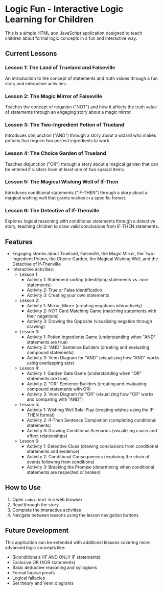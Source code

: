 # Logic Fun - Interactive Logic Learning for Children

This is a simple HTML and JavaScript application designed to teach children about formal logic concepts in a fun and interactive way.

## Current Lessons

### Lesson 1: The Land of Trueland and Falseville
An introduction to the concept of statements and truth values through a fun story and interactive activities.

### Lesson 2: The Magic Mirror of Falseville
Teaches the concept of negation ("NOT") and how it affects the truth value of statements through an engaging story about a magic mirror.

### Lesson 3: The Two-Ingredient Potion of Trueland
Introduces conjunction ("AND") through a story about a wizard who makes potions that require two perfect ingredients to work.

### Lesson 4: The Choice Garden of Trueland
Teaches disjunction ("OR") through a story about a magical garden that can be entered if visitors have at least one of two special items.

### Lesson 5: The Magical Wishing Well of If-Then
Introduces conditional statements ("IF-THEN") through a story about a magical wishing well that grants wishes in a specific format.

### Lesson 6: The Detective of If-Thenville
Explores logical reasoning with conditional statements through a detective story, teaching children to draw valid conclusions from IF-THEN statements.

## Features

- Engaging stories about Trueland, Falseville, the Magic Mirror, the Two-Ingredient Potion, the Choice Garden, the Magical Wishing Well, and the Detective of If-Thenville
- Interactive activities:
  - Lesson 1:
    - Activity 1: Statement sorting (identifying statements vs. non-statements)
    - Activity 2: True or False identification
    - Activity 3: Creating your own statements
  - Lesson 2:
    - Activity 1: Mirror, Mirror (creating negations interactively)
    - Activity 2: NOT Card Matching Game (matching statements with their negations)
    - Activity 3: Drawing the Opposite (visualizing negation through drawing)
  - Lesson 3:
    - Activity 1: Potion Ingredients Game (understanding when "AND" statements are true)
    - Activity 2: "AND" Sentence Builders (creating and evaluating compound statements)
    - Activity 3: Venn Diagram for "AND" (visualizing how "AND" works using overlapping sets)
  - Lesson 4:
    - Activity 1: Garden Gate Game (understanding when "OR" statements are true)
    - Activity 2: "OR" Sentence Builders (creating and evaluating compound statements with OR)
    - Activity 3: Venn Diagram for "OR" (visualizing how "OR" works and comparing with "AND")
  - Lesson 5:
    - Activity 1: Wishing Well Role-Play (creating wishes using the IF-THEN format)
    - Activity 2: If-Then Sentence Completion (completing conditional statements)
    - Activity 3: Drawing Conditional Scenarios (visualizing cause and effect relationships)
  - Lesson 6:
    - Activity 1: Detective Clues (drawing conclusions from conditional statements and evidence)
    - Activity 2: Conditional Consequences (exploring the chain of events following from conditions)
    - Activity 3: Breaking the Promise (determining when conditional statements are respected or broken)

## How to Use

1. Open `index.html` in a web browser
2. Read through the story
3. Complete the interactive activities
4. Navigate between lessons using the lesson navigation buttons

## Future Development

This application can be extended with additional lessons covering more advanced logic concepts like:
- Biconditionals (IF AND ONLY IF statements)
- Exclusive OR (XOR statements)
- Basic deductive reasoning and syllogisms
- Formal logical proofs
- Logical fallacies
- Set theory and Venn diagrams